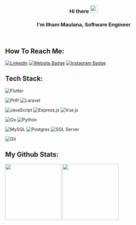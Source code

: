 
### <div align="center">Hi there <img src="https://media.giphy.com/media/hvRJCLFzcasrR4ia7z/giphy.gif" width="25"></div>  
### <div align="center">I'm Ilham Maulana, Software Engineer</div>  


<br/>  

## How To Reach Me:  
[![LinkedIn](https://img.shields.io/badge/LinkedIn-%230077B5.svg?logo=linkedin&logoColor=white)](https://www.linkedin.com/in/k4ilham/)
[![Website Badge](https://img.shields.io/badge/Website-3b5998?style=flat-square&logo=google-chrome&logoColor=white)](https://inercorp.com)
[![Instagram Badge](https://img.shields.io/badge/-Instagram-e4405f?style=flat-square&logo=Instagram&logoColor=white)](https://instagram.com/k4ilham/)

## Tech Stack:
![Flutter](https://img.shields.io/badge/flutter-02569B.svg?style=flat&logo=flutter&logoColor=white)

![PHP](https://img.shields.io/badge/php-AEB2D5.svg?style=flat&logo=php&logoColor=white) 
![Laravel](https://img.shields.io/badge/laravel-F05340.svg?style=flat&logo=laravel&logoColor=white) 

![JavaScript](https://img.shields.io/badge/javascript-yellow.svg?style=flat&logo=javascript&logoColor=white) 
![Express.js](https://img.shields.io/badge/express.js-%23404d59.svg?style=flat&logo=express&logoColor=%2361DAFB)
![Vue.js](https://img.shields.io/badge/vuedotjs-41B883.svg?style=flat&logo=vuedotjs&logoColor=white)

![Go](https://img.shields.io/badge/go-%2300ADD8.svg?style=flat&logo=go&logoColor=white) 
![Python](https://img.shields.io/badge/python-FFD43B.svg?style=flat&logo=python&logoColor=white) 


![MySQL](https://img.shields.io/badge/mysql-F29111.svg?style=flat&logo=mysql&logoColor=00758F)
![Postgres](https://img.shields.io/badge/postgres-%23316192.svg?style=flat&logo=postgresql&logoColor=white) 
![SQL Server](https://img.shields.io/badge/SQL%20Server-CC2927?style=flat&logo=microsoft-sql-server&logoColor=white)

 
![Git](https://img.shields.io/badge/git-black.svg?style=flat&logo=git&logoColor=white)

## My Github Stats:
<p>
  <img height="180em" src="https://github-readme-stats.vercel.app/api?username=k4ilham&show_icons=true&hide_border=true&&count_private=true&include_all_commits=true" />
  <img height="180em" src="https://github-readme-stats.vercel.app/api/top-langs/?username=k4ilham&show_icons=true&hide_border=true&layout=compact&langs_count=8"/>
</p>
